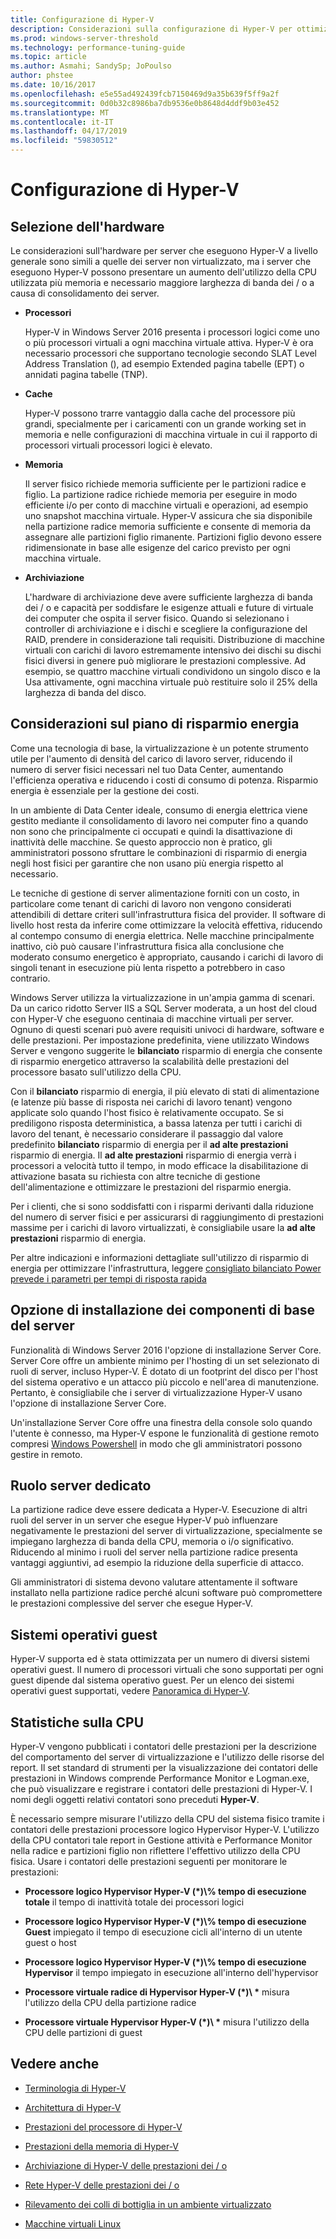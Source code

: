 ```yaml
---
title: Configurazione di Hyper-V
description: Considerazioni sulla configurazione di Hyper-V per ottimizzare le prestazioni
ms.prod: windows-server-threshold
ms.technology: performance-tuning-guide
ms.topic: article
ms.author: Asmahi; SandySp; JoPoulso
author: phstee
ms.date: 10/16/2017
ms.openlocfilehash: e5e55ad492439fcb7150469d9a35b639f5ff9a2f
ms.sourcegitcommit: 0d0b32c8986ba7db9536e0b8648d4ddf9b03e452
ms.translationtype: MT
ms.contentlocale: it-IT
ms.lasthandoff: 04/17/2019
ms.locfileid: "59830512"
---
```

# <a name="hyper-v-configuration"></a>Configurazione di Hyper-V

## <a name="hardware-selection"></a>Selezione dell'hardware

Le considerazioni sull'hardware per server che eseguono Hyper-V a livello generale sono simili a quelle dei server non virtualizzato, ma i server che eseguono Hyper-V possono presentare un aumento dell'utilizzo della CPU utilizzata più memoria e necessario maggiore larghezza di banda dei / o a causa di consolidamento dei server.

-   **Processori**

    Hyper-V in Windows Server 2016 presenta i processori logici come uno o più processori virtuali a ogni macchina virtuale attiva. Hyper-V è ora necessario processori che supportano tecnologie secondo SLAT Level Address Translation (), ad esempio Extended pagina tabelle (EPT) o annidati pagina tabelle (TNP).

-   **Cache**

    Hyper-V possono trarre vantaggio dalla cache del processore più grandi, specialmente per i caricamenti con un grande working set in memoria e nelle configurazioni di macchina virtuale in cui il rapporto di processori virtuali processori logici è elevato.

-   **Memoria**

    Il server fisico richiede memoria sufficiente per le partizioni radice e figlio. La partizione radice richiede memoria per eseguire in modo efficiente i/o per conto di macchine virtuali e operazioni, ad esempio uno snapshot macchina virtuale. Hyper-V assicura che sia disponibile nella partizione radice memoria sufficiente e consente di memoria da assegnare alle partizioni figlio rimanente. Partizioni figlio devono essere ridimensionate in base alle esigenze del carico previsto per ogni macchina virtuale.

-   **Archiviazione**

    L'hardware di archiviazione deve avere sufficiente larghezza di banda dei / o e capacità per soddisfare le esigenze attuali e future di virtuale dei computer che ospita il server fisico. Quando si selezionano i controller di archiviazione e i dischi e scegliere la configurazione del RAID, prendere in considerazione tali requisiti. Distribuzione di macchine virtuali con carichi di lavoro estremamente intensivo dei dischi su dischi fisici diversi in genere può migliorare le prestazioni complessive. Ad esempio, se quattro macchine virtuali condividono un singolo disco e la Usa attivamente, ogni macchina virtuale può restituire solo il 25% della larghezza di banda del disco.

## <a name="power-plan-considerations"></a>Considerazioni sul piano di risparmio energia

Come una tecnologia di base, la virtualizzazione è un potente strumento utile per l'aumento di densità del carico di lavoro server, riducendo il numero di server fisici necessari nel tuo Data Center, aumentando l'efficienza operativa e riducendo i costi di consumo di potenza. Risparmio energia è essenziale per la gestione dei costi. 

In un ambiente di Data Center ideale, consumo di energia elettrica viene gestito mediante il consolidamento di lavoro nei computer fino a quando non sono che principalmente ci occupati e quindi la disattivazione di inattività delle macchine. Se questo approccio non è pratico, gli amministratori possono sfruttare le combinazioni di risparmio di energia negli host fisici per garantire che non usano più energia rispetto al necessario. 

Le tecniche di gestione di server alimentazione forniti con un costo, in particolare come tenant di carichi di lavoro non vengono considerati attendibili di dettare criteri sull'infrastruttura fisica del provider. Il software di livello host resta da inferire come ottimizzare la velocità effettiva, riducendo al contempo consumo di energia elettrica. Nelle macchine principalmente inattivo, ciò può causare l'infrastruttura fisica alla conclusione che moderato consumo energetico è appropriato, causando i carichi di lavoro di singoli tenant in esecuzione più lenta rispetto a potrebbero in caso contrario.

Windows Server utilizza la virtualizzazione in un'ampia gamma di scenari. Da un carico ridotto Server IIS a SQL Server moderata, a un host del cloud con Hyper-V che eseguono centinaia di macchine virtuali per server. Ognuno di questi scenari può avere requisiti univoci di hardware, software e delle prestazioni. Per impostazione predefinita, viene utilizzato Windows Server e vengono suggerite le **bilanciato** risparmio di energia che consente di risparmio energetico attraverso la scalabilità delle prestazioni del processore basato sull'utilizzo della CPU.

Con il **bilanciato** risparmio di energia, il più elevato di stati di alimentazione (e latenze più basse di risposta nei carichi di lavoro tenant) vengono applicate solo quando l'host fisico è relativamente occupato. Se si prediligono risposta deterministica, a bassa latenza per tutti i carichi di lavoro del tenant, è necessario considerare il passaggio dal valore predefinito **bilanciato** risparmio di energia per il **ad alte prestazioni** risparmio di energia. Il **ad alte prestazioni** risparmio di energia verrà i processori a velocità tutto il tempo, in modo efficace la disabilitazione di attivazione basata su richiesta con altre tecniche di gestione dell'alimentazione e ottimizzare le prestazioni del risparmio energia.

Per i clienti, che si sono soddisfatti con i risparmi derivanti dalla riduzione del numero di server fisici e per assicurarsi di raggiungimento di prestazioni massime per i carichi di lavoro virtualizzati, è consigliabile usare la **ad alte prestazioni** risparmio di energia.

Per altre indicazioni e informazioni dettagliate sull'utilizzo di risparmio di energia per ottimizzare l'infrastruttura, leggere [consigliato bilanciato Power prevede i parametri per tempi di risposta rapida](../../hardware/power/recommended-balanced-plan-parameters.md)



## <a name="server-core-installation-option"></a>Opzione di installazione dei componenti di base del server

Funzionalità di Windows Server 2016 l'opzione di installazione Server Core. Server Core offre un ambiente minimo per l'hosting di un set selezionato di ruoli di server, incluso Hyper-V. È dotato di un footprint del disco per l'host del sistema operativo e un attacco più piccolo e nell'area di manutenzione. Pertanto, è consigliabile che i server di virtualizzazione Hyper-V usano l'opzione di installazione Server Core.

Un'installazione Server Core offre una finestra della console solo quando l'utente è connesso, ma Hyper-V espone le funzionalità di gestione remoto compresi [Windows Powershell](https://technet.microsoft.com/library/hh848559.aspx) in modo che gli amministratori possono gestire in remoto.

## <a name="dedicated-server-role"></a>Ruolo server dedicato

La partizione radice deve essere dedicata a Hyper-V. Esecuzione di altri ruoli del server in un server che esegue Hyper-V può influenzare negativamente le prestazioni del server di virtualizzazione, specialmente se impiegano larghezza di banda della CPU, memoria o i/o significativo. Riducendo al minimo i ruoli del server nella partizione radice presenta vantaggi aggiuntivi, ad esempio la riduzione della superficie di attacco.

Gli amministratori di sistema devono valutare attentamente il software installato nella partizione radice perché alcuni software può compromettere le prestazioni complessive del server che esegue Hyper-V.

## <a name="guest-operating-systems"></a>Sistemi operativi guest

Hyper-V supporta ed è stata ottimizzata per un numero di diversi sistemi operativi guest. Il numero di processori virtuali che sono supportati per ogni guest dipende dal sistema operativo guest. Per un elenco dei sistemi operativi guest supportati, vedere [Panoramica di Hyper-V](https://technet.microsoft.com/library/hh831531.aspx).

## <a name="cpu-statistics"></a>Statistiche sulla CPU

Hyper-V vengono pubblicati i contatori delle prestazioni per la descrizione del comportamento del server di virtualizzazione e l'utilizzo delle risorse del report. Il set standard di strumenti per la visualizzazione dei contatori delle prestazioni in Windows comprende Performance Monitor e Logman.exe, che può visualizzare e registrare i contatori delle prestazioni di Hyper-V. I nomi degli oggetti relativi contatori sono preceduti **Hyper-V**.

È necessario sempre misurare l'utilizzo della CPU del sistema fisico tramite i contatori delle prestazioni processore logico Hypervisor Hyper-V. L'utilizzo della CPU contatori tale report in Gestione attività e Performance Monitor nella radice e partizioni figlio non riflettere l'effettivo utilizzo della CPU fisica. Usare i contatori delle prestazioni seguenti per monitorare le prestazioni:

-   **Processore logico Hypervisor Hyper-V (\*)\\% tempo di esecuzione totale** il tempo di inattività totale dei processori logici

-   **Processore logico Hypervisor Hyper-V (\*)\\% tempo di esecuzione Guest** impiegato il tempo di esecuzione cicli all'interno di un utente guest o host

-   **Processore logico Hypervisor Hyper-V (\*)\\% tempo di esecuzione Hypervisor** il tempo impiegato in esecuzione all'interno dell'hypervisor

-   **Processore virtuale radice di Hypervisor Hyper-V (\*)\\ \***  misura l'utilizzo della CPU della partizione radice

-   **Processore virtuale Hypervisor Hyper-V (\*)\\ \***  misura l'utilizzo della CPU delle partizioni di guest


## <a name="see-also"></a>Vedere anche

-   [Terminologia di Hyper-V](terminology.md)

-   [Architettura di Hyper-V](architecture.md)

-   [Prestazioni del processore di Hyper-V](processor-performance.md)

-   [Prestazioni della memoria di Hyper-V](memory-performance.md)

-   [Archiviazione di Hyper-V delle prestazioni dei / o](storage-io-performance.md)

-   [Rete Hyper-V delle prestazioni dei / o](network-io-performance.md)

-   [Rilevamento dei colli di bottiglia in un ambiente virtualizzato](detecting-virtualized-environment-bottlenecks.md)

-   [Macchine virtuali Linux](linux-virtual-machine-considerations.md)
